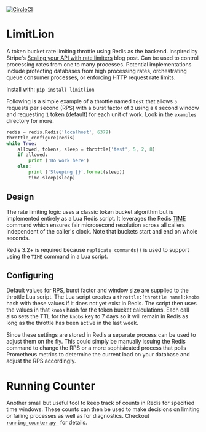 
[![CircleCI](https://circleci.com/gh/closeio/limitlion.svg?style=svg)](https://circleci.com/gh/closeio/limitlion)
# LimitLion

A token bucket rate limiting throttle using Redis as the backend. Inspired by
Stripe's [Scaling your API with rate limiters](https://stripe.com/blog/rate-limiters)
blog post.  Can be used to control processing rates from one to many processes.
Potential implementations include protecting databases from high processing rates,
orchestrating queue consumer processes, or enforcing HTTP request rate limits.

Install with: `pip install limitlion`

Following is a simple example of a throttle named `test` that allows `5` requests per second (RPS) with
a burst factor of `2` using a `8` second window and requesting `1` token (default)
for each unit of work.  Look in the `examples` directory for more.

```py
redis = redis.Redis('localhost', 6379)
throttle_configure(redis)
while True:
    allowed, tokens, sleep = throttle('test', 5, 2, 8)
    if allowed:
        print ('Do work here')
    else:
        print ('Sleeping {}'.format(sleep))
        time.sleep(sleep)
```

## Design
The rate limiting logic uses a classic token bucket algorithm but is implemented
entirely as a Lua Redis script.  It leverages the Redis [TIME](https://redis.io/commands/time)
command which ensures fair microsecond resolution across all callers independent
of the caller's clock.  Note that buckets start and end on whole seconds.

Redis 3.2+ is required because `replicate_commands()` is used to support using
the `TIME` command in a Lua script.

## Configuring
Default values for RPS, burst factor and window size are supplied to the throttle
Lua script.  The Lua script creates a `throttle:[throttle name]:knobs` hash with
these values if it does not yet exist in Redis.  The script then uses the values
in that `knobs` hash for the token bucket calculations.  Each call also sets the
TTL for the `knobs` key to 7 days so it will remain in Redis as long as the
throttle has been active in the last week.

Since these settings are stored in Redis a separate process can be used to adjust
them on the fly.  This could simply be manually issuing the Redis command to
change the RPS or a more sophisicated process that polls Prometheus metrics to
determine the current load on your database and adjust the RPS accordingly.

# Running Counter
Another small but useful tool to keep track of counts in Redis for specified
time windows. These counts can then be used to make decisions on limiting or
 failing processes as well as for diagnostics. Checkout [`running_counter.py
`](limitlion/running_counter.py) for details.